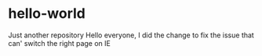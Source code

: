 # hello-world
Just another repository
Hello everyone,
I did the change to fix the issue that can' switch the right page on IE
